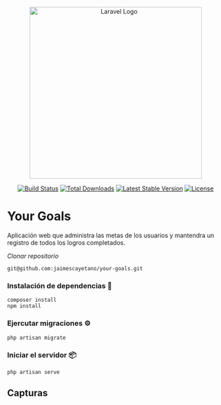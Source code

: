 <p align="center"><a href="https://laravel.com" target="_blank"><img src="https://raw.githubusercontent.com/laravel/art/master/logo-lockup/5%20SVG/2%20CMYK/1%20Full%20Color/laravel-logolockup-cmyk-red.svg" width="400" alt="Laravel Logo"></a></p>

<p align="center">
<a href="https://github.com/laravel/framework/actions"><img src="https://github.com/laravel/framework/workflows/tests/badge.svg" alt="Build Status"></a>
<a href="https://packagist.org/packages/laravel/framework"><img src="https://img.shields.io/packagist/dt/laravel/framework" alt="Total Downloads"></a>
<a href="https://packagist.org/packages/laravel/framework"><img src="https://img.shields.io/packagist/v/laravel/framework" alt="Latest Stable Version"></a>
<a href="https://packagist.org/packages/laravel/framework"><img src="https://img.shields.io/packagist/l/laravel/framework" alt="License"></a>
</p>

# Your Goals

Aplicación web que administra las metas de los usuarios y mantendra un registro de todos los logros completados. 

_Clonar repositorio_

```
git@github.com:jaimescayetano/your-goals.git
```

### Instalación de dependencias 🔧

```
composer install
npm install
```

### Ejercutar migraciones ⚙️

```
php artisan migrate
```

### Iniciar el servidor 📦

```
php artisan serve
```

## Capturas


